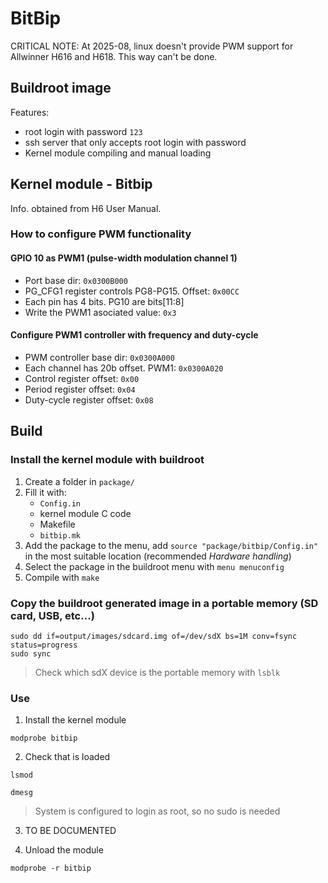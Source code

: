 # BitBip

CRITICAL NOTE:
At 2025-08, linux doesn't provide PWM support for Allwinner H616 and H618. This way can't be done. 

## Buildroot image
Features:
- root login with password `123`
- ssh server that only accepts root login with password
- Kernel module compiling and manual loading

## Kernel module - Bitbip

Info. obtained from H6 User Manual.

### How to configure PWM functionality

#### GPIO 10 as PWM1 (pulse-width modulation channel 1)
- Port base dir: `0x0300B000`
- PG_CFG1 register controls PG8-PG15. Offset: `0x00CC`
- Each pin has 4 bits. PG10 are bits[11:8]
- Write the PWM1 asociated value: `0x3`

#### Configure PWM1 controller with frequency and duty-cycle
- PWM controller base dir: `0x0300A000`
- Each channel has 20b offset. PWM1: `0x0300A020`
- Control register offset: `0x00`
- Period register offset: `0x04`
- Duty-cycle register offset: `0x08`

## Build
### Install the kernel module with buildroot

1. Create a folder in `package/`
2. Fill it with: 
    - `Config.in`
    - kernel module C code
    - Makefile
    - `bitbip.mk`
3. Add the package to the menu, add `source "package/bitbip/Config.in"` in the most suitable location (recommended *Hardware handling*)
4. Select the package in the buildroot menu with `menu menuconfig`
5. Compile with `make`

### Copy the buildroot generated image in a portable memory (SD card, USB, etc...)
```
sudo dd if=output/images/sdcard.img of=/dev/sdX bs=1M conv=fsync status=progress
sudo sync
```
> Check which sdX device is the portable memory with `lsblk`
### Use

1. Install the kernel module
```
modprobe bitbip
```
2. Check that is loaded
```
lsmod
```
```
dmesg
```
> System is configured to login as root, so no sudo is needed

3. TO BE DOCUMENTED


4. Unload the module
```
modprobe -r bitbip
```